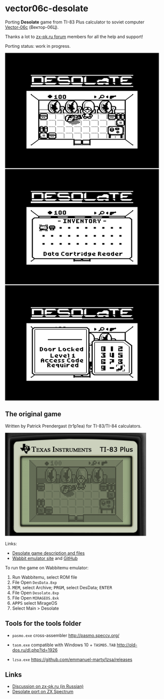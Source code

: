 # vector06c-desolate
Porting **Desolate** game from TI-83 Plus calculator to soviet computer [Vector-06c](https://en.wikipedia.org/wiki/Vector-06C) (Вектор-06Ц).

Thanks a lot to [zx-pk.ru forum](https://zx-pk.ru/forums/55-vektor.html) members for all the help and support!

Porting status: work in progress.

![](screenshot/port-room1.png) ![](screenshot/port-inventory.png) ![](screenshot/port-doorlock.png)


## The original game

Written by Patrick Prendergast (tr1p1ea) for TI-83/TI-84 calculators.

![](screenshot/original-room1.png)

Links:
 - [Desolate game description and files](https://www.ticalc.org/archives/files/fileinfo/348/34879.html)
 - [Wabbit emulator site](http://wabbitemu.org/) and [GitHub](https://github.com/sputt/wabbitemu)

To run the game on Wabbitemu emulator:
 1. Run Wabbitemu, select ROM file
 2. File Open `DesData.8xp`
 3. <kbd>MEM</kbd>, select Archive; <kbd>PRGM</kbd>, select DesData; <kbd>ENTER</kbd>
 4. File Open `Desolate.8xp`
 5. File Open `MIRAGEOS.8xk`
 6. <kbd>APPS</kbd> select MirageOS
 7. Select Main > Desolate


## Tools for the tools folder

 - `pasmo.exe` cross-assembler
   http://pasmo.speccy.org/

 - `tasm.exe` compatible with Windows 10 + `TASM85.TAB`
   http://old-dos.ru/dl.php?id=1926

 - `lzsa.exe`
   https://github.com/emmanuel-marty/lzsa/releases


## Links

 - [Discussion on zx-pk.ru (in Russian)](https://zx-pk.ru/threads/32499-sovremennaya-razrabotka-pod-vektor.html)
 - [Desolate port on ZX Spectrum](https://github.com/nzeemin/spectrum-desolate)

